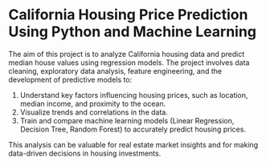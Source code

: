 # California Housing Price Prediction Using Python and Machine Learning

The aim of this project is to analyze California housing data and predict median house values using regression models. The project involves data cleaning, exploratory data analysis, feature engineering, and the development of predictive models to:

1. Understand key factors influencing housing prices, such as location, median income, and proximity to the ocean.
2. Visualize trends and correlations in the data.
3. Train and compare machine learning models (Linear Regression, Decision Tree, Random Forest) to accurately predict housing prices.

This analysis can be valuable for real estate market insights and for making data-driven decisions in housing investments.
